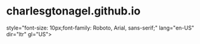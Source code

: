 # charlesgtonagel.github.io
style="font-size: 10px;font-family: Roboto, Arial, sans-serif;" lang="en-US" dir="ltr" gl="US"><head><script >var ytcfg = {d: function() {return (window.yt && yt.config_) || ytcfg.data_ || (ytcfg.data_ = {});},get: function(k, o) {return (k in ytcfg.d()) ? ytcfg.d()[k] : o;},set: function() {var a = arguments;if (a.length > 1) {ytcfg.d()[a[0]] = a[1];} else {for (var k in a[0]) {ytcfg.d()[k] = a[0][k];}}}};window.ytcfg.set('EMERGENCY_BASE_URL', "\/error_204?client.name=1\u0026client.version=2.20201112.04.01\u0026level=ERROR\u0026t=jserror");</script>  
